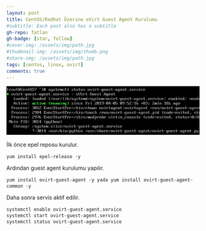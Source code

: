 ```yaml
---
layout: post
title: CentOS/Redhat Üzerine oVirt Guest Agent Kurulumu
#subtitle: Each post also has a subtitle
gh-repo: fatlan
gh-badge: [star, follow]
#cover-img: /assets/img/path.jpg
#thumbnail-img: /assets/img/thumb.png
#share-img: /assets/img/path.jpg
tags: [centos, linux, ovirt]
comments: true
---
```

![Crepe](/assets/img/c-r-o-a-ints/cos-ovirt-agent01.png)

İlk önce epel reposu kurulur.

~~~
yum install epel-release -y
~~~

Ardından guest agent kurulumu yapılır.

~~~
yum install ovirt-guest-agent -y yada yum install ovirt-guest-agent-common -y
~~~

Daha sonra servis aktif edilir.

~~~
systemctl enable ovirt-guest-agent.service
systemctl start ovirt-guest-agent.service
systemctl status ovirt-guest-agent.service
~~~


